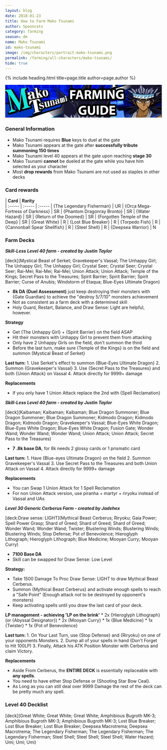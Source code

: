 ```yaml
---
layout: blog
date: 2018-01-23
title: How to Farm Mako Tsunami
author: Spooncats
category: farming
season: dm
name: Mako Tsunami
id: mako-tsunami
image: /img/characters/portrait-mako-tsunami.png
permalink: /farming/all-characters/mako-tsunami/
hide: true
---
```


{% include heading.html title=page.title author=page.author %}

![Mako Banner](/img/events/mako.jpg)

### General Information
* Mako Tsunami requires **Blue** keys to duel at the gate
* Mako Tsunami appears at the gate after **successfully tribute summoning 150 times** 
* Mako Tsunami level 40 appears at the gate upon reaching **stage 30**
* Mako Tsunami **cannot** be dueled at the gate while you have him selected as your character
* Most **drop rewards** from Mako Tsunami are not used as staples in other decks

### Card rewards

| **Card** |  **Rarity**  
| :----- | :----- | :----- 
| {The Legendary Fisherman} | UR
| {Orca Mega-Fortress of Darkness} | SR
| {Phantom Dragonray Bronto} | SR
| {Water Hazard} | SR
| {Return of the Doomed} | SR
| {Forgotten Temple of the Deep} | SR
| {Great White} | R
| {Lost Blue Breaker} | R
| {Torpedo Fish} | R
| {Cannonball Spear Shellfish} | R
| {Steel Shell} | R
| {Deepsea Warrior} | N


### Farm Decks
***Skill-Less Level 40 farm - created by Justin Taylor***

[deck](Mystical Beast of Serket; Gravekeeper's Vassal; The Unhappy Girl; The Unhappy Girl; The Unhappy Girl; Crystal Seer; Crystal Seer; Crystal Seer; Rai-Mei; Rai-Mei; Rai-Mei; Union Attack; Union Attack; Temple of the Kings; Secret Pass to the Treasures; Spirit Barrier; Spirit Barrier; Spirit Barrier; Curse of Anubis; Windstorm of Etaqua; Blue-Eyes Ultimate Dragon)


* **8k DA (Duel Assessment)** just keep destroying their monsters with {Gate Guardian} to achieve the "destroy 5/7/10" monsters achievement
* Not as consistent as a farm deck with a determined skill
* Holy Guard, Restart, Balance, and Draw Sense: Light are helpful, however.

**Strategy**
* Get {The Unhappy Girl} + {Spirit Barrier} on the field ASAP
* Hit their monsters with Unhappy Girl to prevent them from attacking
* Only have 2 Unhappy Girls on the field, don't summon the third
* Before the last turn, make sure {Temple of the Kings} is on the field and summon {Mystical Beast of Serket}

**Last turn:** 
		1. Use Serket's effect to summon {Blue-Eyes Ultimate Dragon}
		2. Summon {Gravekeeper's Vassal}
		3. Use {Secret Pass to the Treasures} and both {Union Attack} on Vassal 
		4. Attack directly for 9999+ damage
	
**Replacements**
* If you only have 1 Union Attack replace the 2nd with {Spell Reclamation}

***Skill-Less Level 40 farm - created by Justin Taylor***

[deck](Kaibaman; Kaibaman; Kaibaman; Blue Dragon Summoner; Blue Dragon Summoner; Blue Dragon Summoner; Kidmodo Dragon; Kidmodo Dragon; Kidmodo Dragon; Gravekeeper's Vassal; Blue-Eyes White Dragon; Blue-Eyes White Dragon; Blue-Eyes White Dragon; Fusion Gate; Wonder Wand; Wonder Wand; Wonder Wand; Union Attack; Union Attack; Secret Pass to the Treasures)

* **7 .8k base DA**, for 8k needs 2 glossy cards or 1 prismatic card

**Last turn:** 
		1. Have {Blue-eyes Ultimate Dragon} on the field
		2. Summon Gravekeeper's Vassal 
		3. Use Secret Pass to the Treasures and both Union Attack on Vassal 
		4. Attack directly for 9999+ damage
 
**Replacements**
* You can Swap 1 Union Attack for 1 Spell Reclamation
* For non Union Attack version, use piranha + martyr + riryoku instead of Vassal and UAs

***Level 30 Generic Cerberus Farm - created by Jadehex***

[deck:Draw sense: LIGHT](Mythical Beast Cerberus; Riryoku; Gaia Power; Spell Power Grasp; Shard of Greed; Shard of Greed; Shard of Greed; Wonder Wand; Wonder Wand; Twister; Blustering Winds; Blustering Winds; Blustering Winds; Stop Defense; Pot of Benevolence; Hieroglyph Lithograph; Hieroglyph Lithograph; Blue Medicine; Mooyan Curry; Mooyan Curry)

* **7100 Base DA**
* Skill  can be swapped for Draw Sense: Low Level

**Strategy:**
* Take 1500 Damage To Proc Draw Sense: LIGHT to draw Mythical Beast Cerberus.
* Summon {Mythical Beast Cerberus} and activate enough spells to reach a "Safe Point" (Enough attack not to be destroyed by opponent's monsters)
* Keep activating spells until you draw the last card of your deck.

 **LP management - achieving 'LP on the brink'**
	*  2x {Hieroglyph Lithograph} (or {Abyssal Designator})
	* 2x {Mooyan Curry}
	* 1x {Blue Medicine}
	*	1x {Twister}
	*	1x {Pot of Benevolence}
	
**Last turn:** 
		1. On Your Last Turn, use {Stop Defense} and {Riryoku} on one of your opponents Monsters.
		2. Dump all of your spells in hand (Don't Forget to Hit 100LP)
		3. Finally, Attack his ATK Position Monster with Cerberus and claim Victory.

**Replacements**
* Aside From Cerberus, the **ENTIRE DECK** is essentially replaceable with **any spells**.
* You need to have either Stop Defense or {Shooting Star Bow Ceal}.
* As Long as you can still deal over 9999 Damage the rest of the deck can be pretty much any spell.




### Level 40 Decklist

[deck](Great White; Great White; Great White; Amphibious Bugroth MK-3; Amphibious Bugroth MK-3; Amphibious Bugroth MK-3; Lost Blue Breaker; Lost Blue Breaker; Lost Blue Breaker; Deepsea Macrotrema; Deepsea Macrotrema; The Legendary Fisherman; The Legendary Fisherman; The Legendary Fisherman; Steel Shell; Steel Shell; Steel Shell; Water Hazard; Umi; Umi; Umi)